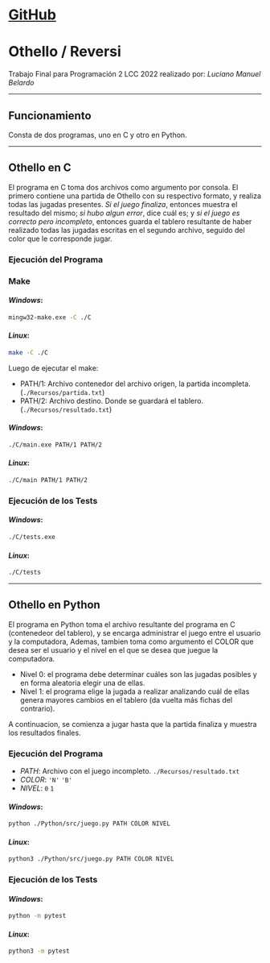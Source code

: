 # [GitHub]
[Github]: https://github.com/lulobelardo/Nuevo_Othello

# Othello / Reversi
Trabajo Final para Programación 2 LCC 2022 realizado por:
*Luciano Manuel Belardo*

---
## Funcionamiento
Consta de dos programas, uno en C y otro en Python.

---
## Othello en C
El programa en C toma dos archivos como argumento por consola. El primero contiene una partida de Othello con su respectivo formato, y realiza todas las jugadas presentes. *Si el juego finaliza*, entonces muestra el resultado del mismo; *si hubo algun error*, dice cuál es; y *si el juego es correcto pero incompleto*, entonces guarda el tablero resultante de haber realizado todas las jugadas escritas en el segundo archivo, seguido del color que le corresponde jugar.

### Ejecución del Programa
### Make

#### _Windows_:
```sh
mingw32-make.exe -C ./C
```
#### _Linux_:
```sh
make -C ./C
```
Luego de ejecutar el make:
- PATH/1: Archivo contenedor del archivo origen, la partida incompleta. (`./Recursos/partida.txt`)
- PATH/2: Archivo destino. Donde se guardará el tablero. (`./Recursos/resultado.txt`)
#### _Windows_:
```sh
./C/main.exe PATH/1 PATH/2 
```
#### _Linux_:
```sh
./C/main PATH/1 PATH/2 
```

### Ejecución de los Tests
#### _Windows_:
```sh
./C/tests.exe
```
#### _Linux_:
```sh
./C/tests
```
---
## Othello en Python
El programa en Python toma el archivo resultante del programa en C (contenedeor del tablero), y se encarga administrar el juego entre el usuario y la computadora, Ademas, tambien toma como argumento el COLOR que desea ser el usuario y el nivel en el que se desea que juegue la computadora.
- Nivel 0: el programa debe determinar cuáles son las jugadas posibles y en forma aleatoria elegir una de ellas.
- Nivel 1: el programa elige la jugada a realizar analizando cuál de ellas genera mayores cambios en el tablero (da vuelta más fichas del contrario).

A continuacion, se comienza a jugar hasta que la partida finaliza y muestra los resultados finales.
### Ejecución del Programa
- _PATH_: Archivo con el juego incompleto. `./Recursos/resultado.txt`
- _COLOR_: `'N'` `'B'`
- _NIVEL_: `0` `1`
#### _Windows_:
```sh
python ./Python/src/juego.py PATH COLOR NIVEL
```
#### _Linux_:
```sh
python3 ./Python/src/juego.py PATH COLOR NIVEL
```

### Ejecución de los Tests
#### _Windows_:
```sh
python -m pytest
```
#### _Linux_:
```sh
python3 -m pytest
```